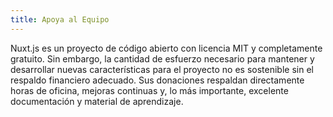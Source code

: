 ```yaml
---
title: Apoya al Equipo
---
```

Nuxt.js es un proyecto de código abierto con licencia MIT y completamente gratuito. Sin embargo, la cantidad de esfuerzo necesario para mantener y desarrollar nuevas características para el proyecto no es sostenible sin el respaldo financiero adecuado. Sus donaciones respaldan directamente horas de oficina, mejoras continuas y, lo más importante, excelente documentación y material de aprendizaje.